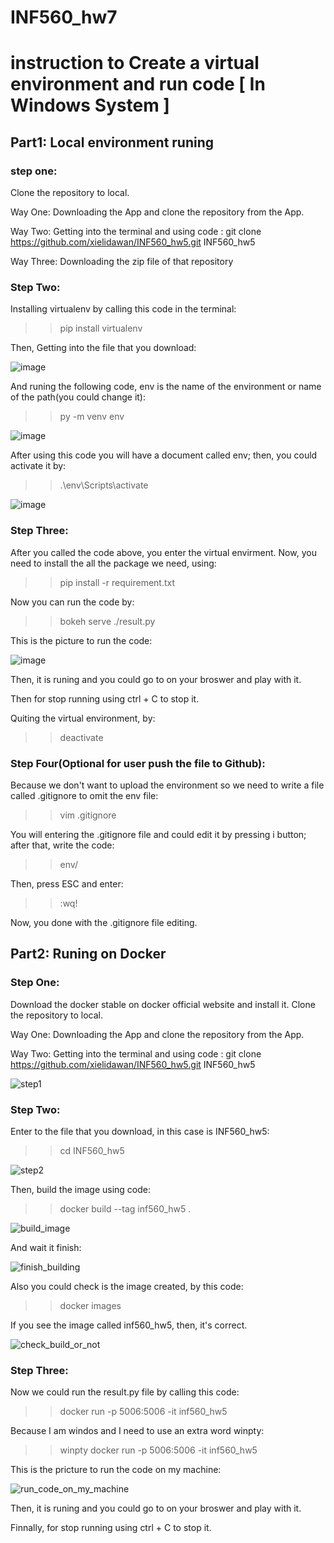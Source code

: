 # INF560_hw7
# instruction to Create a virtual environment and run code [ In Windows System ]

## Part1: Local environment runing

### step one:
Clone the repository to local. 

Way One: Downloading the App and clone the repository from the App.

Way Two: Getting into the terminal and using code : git clone https://github.com/xielidawan/INF560_hw5.git INF560_hw5

Way Three: Downloading the zip file of that repository


### Step Two:

Installing virtualenv by calling this code in the terminal:

>> pip install virtualenv

Then, Getting into the file that you download:

![image](https://user-images.githubusercontent.com/54834260/98066273-68ffcc00-1e0b-11eb-97d4-54d423c93e04.png)

And runing the following code, env is the name of the environment or name of the path(you could change it):

>> py -m venv env


![image](https://user-images.githubusercontent.com/54834260/98066363-9e0c1e80-1e0b-11eb-8359-145d9f8efcb2.png)

After using this code you will have a document called env; then, you could activate it by:

>> .\env\Scripts\activate

![image](https://user-images.githubusercontent.com/54834260/98066382-ac5a3a80-1e0b-11eb-8e84-c8c2d121b09e.png)


### Step Three:
After you called the code above, you enter the virtual envirment. Now, you need to install the all the package we need, using:

>> pip install -r requirement.txt

Now you can run the code by:

>> bokeh serve ./result.py


This is the picture to run the code:

![image](https://user-images.githubusercontent.com/54834260/98059831-ee2fb480-1dfc-11eb-83a6-ad14b2de5baf.png)

Then, it is runing and you could go to on your broswer and play with it.

Then for stop running using ctrl + C to stop it.

Quiting the virtual environment, by:

>> deactivate

### Step Four(Optional for user push the file to Github):

Because we don't want to upload the environment so we need to write a file called .gitignore to omit the env file:

>> vim .gitignore

You will entering the .gitignore file and could edit it by pressing i button; after that, write the code:

>> env/

Then, press ESC and enter: 

>> :wq!

Now, you done with the .gitignore file editing.

## Part2: Runing on Docker

### Step One:
Download the docker stable on docker official website and install it.
Clone the repository to local. 

Way One: Downloading the App and clone the repository from the App.

Way Two: Getting into the terminal and using code : git clone https://github.com/xielidawan/INF560_hw5.git INF560_hw5

![step1](https://user-images.githubusercontent.com/54834260/98189100-200e4d00-1ec9-11eb-9263-443ababe47e8.png)

### Step Two:

Enter to the file that you download, in this case is INF560_hw5:

>> cd INF560_hw5

![step2](https://user-images.githubusercontent.com/54834260/98189199-4df39180-1ec9-11eb-9466-dee3910fb883.png)

Then, build the image using code:
>> docker build --tag inf560_hw5 .

![build_image](https://user-images.githubusercontent.com/54834260/98189333-9743e100-1ec9-11eb-8288-d96e3c96ad90.png)

And wait it finish:

![finish_building](https://user-images.githubusercontent.com/54834260/98189360-acb90b00-1ec9-11eb-9ff6-4787f5648176.png)

Also you could check is the image created, by this code:
>> docker images

If you see the image called inf560_hw5, then, it's correct.

![check_build_or_not](https://user-images.githubusercontent.com/54834260/98189413-c8241600-1ec9-11eb-923f-4fe7500ae9d3.png)

### Step Three:
Now we could run the result.py file by calling this code:

>> docker run -p 5006:5006 -it inf560_hw5

Because I am windos and I need to use an extra word winpty:

>> winpty docker run -p 5006:5006 -it inf560_hw5

This is the pricture to run the code on my machine:

![run_code_on_my_machine](https://user-images.githubusercontent.com/54834260/98189817-99f30600-1eca-11eb-992e-ab69fbc2cdd2.png)

Then, it is runing and you could go to on your broswer and play with it.

Finnally, for stop running using ctrl + C to stop it.
